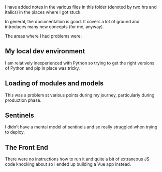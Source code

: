 I have added notes in the various files in this folder (denoted by two hrs and italics) in the places where I got stuck. 

In general, the documentation is good. It covers a lot of ground and introduces many new concepts (for me, anyway).

The areas where I had problems were:

## My local dev environment

I am relatively inexperienced with Python so trying to get the right versions of Python and pip in place was tricky.

## Loading of modules and models

This was a problem at various points during my journey, particularly during production phase.

## Sentinels

I didn't have a mental model of sentinels and so really struggled when trying to deploy.

## The Front End

There were no instructions how to run it and quite a bit of extraneous JS code knocking about so I ended up building a Vue app instead.